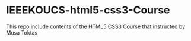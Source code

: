 # IEEEKOUCS-html5-css3-Course
This repo include contents of the HTML5 CSS3 Course that instructed by Musa Toktas
